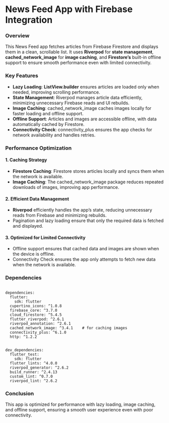 # News Feed App with Firebase Integration


### Overview
This News Feed app fetches articles from Firebase Firestore and displays them in a clean, scrollable list. 
It uses **Riverpod** for **state management**, **cached_network_image** for **image caching**, and **Firestore’s** built-in offline support to ensure smooth performance even with limited connectivity.

### Key Features
- **Lazy Loading**: **ListView.builder** ensures articles are loaded only when needed, improving scrolling performance.
- **State Management**: Riverpod manages article data efficiently, minimizing unnecessary Firebase reads and UI rebuilds.
- **Image Caching**: cached_network_image caches images locally for faster loading and offline support.
- **Offline Support**: Articles and images are accessible offline, with data automatically cached by Firestore.
- **Connectivity Check**: connectivity_plus ensures the app checks for network availability and handles retries.

### Performance Optimization
#### 1. Caching Strategy
   - **Firestore Caching**: Firestore stores articles locally and syncs them when the network is available.
   - **Image Caching**: The cached_network_image package reduces repeated downloads of images, improving app performance. 
#### 2. Efficient Data Management
   - **Riverpod** efficiently handles the app’s state, reducing unnecessary reads from Firebase and minimizing rebuilds.
   - Pagination and lazy loading ensure that only the required data is fetched and displayed.
#### 3. Optimized for Limited Connectivity
   - Offline support ensures that cached data and images are shown when the device is offline.
   - Connectivity Check ensures the app only attempts to fetch new data when the network is available.

### Dependencies
```riverpod: ^2.0.0

dependencies:
  flutter:
    sdk: flutter
  cupertino_icons: ^1.0.8
  firebase_core: ^3.7.0
  cloud_firestore: ^5.4.5
  flutter_riverpod: ^2.6.1
  riverpod_annotation: ^2.6.1
  cached_network_image: ^3.4.1    # for caching images
  connectivity_plus: ^6.1.0
  http: ^1.2.2


dev_dependencies:
  flutter_test:
    sdk: flutter
  flutter_lints: ^4.0.0
  riverpod_generator: ^2.6.2
  build_runner: ^2.4.13
  custom_lint: ^0.7.0
  riverpod_lint: ^2.6.2

```
### Conclusion
This app is optimized for performance with lazy loading, image caching, and offline support, ensuring a smooth user experience even with poor connectivity.
